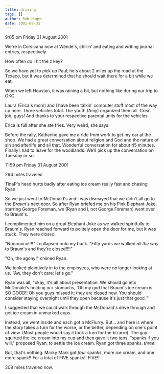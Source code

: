 ```yaml
---
title: driving
tags: []
author: Rob Nugen
date: 2001-08-31
---
```


<p class=date>9:05 pm Friday 31 August 2001</p>

<p>We're in Corsicana now at Wende's, chillin' and eating and writing journal entries, respectively.</p>

<p>How often do I hit the z key?</p>

<p>So we have yet to pick up Paul; he's about 2 miles up the road at the Texaco, but it was determined that he should wait there for a bit while we eat.</p>

<p>When we left Houston, it was raining a bit, but nothing like during our trip to OKC. </p>

<p>Laura (Erica's mom) and I have been talkin' computer stuff most of the way up here.  Three vehicles total.  The youth (Amy) organized them all.  Great job, guys!  And thanks to your respective parental units for the vehicles.</p>

<p>Erica is full after she ate fries.  Very weird, she says.</p>

<p>Before the rally, Katharine gave me a ride from work to get my car at the shop.  We had a great conversation about religion and God and the nature of sin and afterlife and all that.  Wonderful conversation for about 45 minutes.  Finally I had to leave for the woodlands.  We'll pick up the conversation on Tuesday or so.</p>

<p class=date>11:59 pm Friday 31 August 2001</p>

<p>294 miles traveled</p>

<p>TinaP's head hurts badly after eating ice cream really fast and chasing Ryan.</p>

<p>So we just went to McDonald's and I was dismayed that we didn't all go to the <em>Braum's</em> next door.  So after Ryan briefed me on his Pink Elephant Joke, starring George Foreman, we (Ryan and I, not George Foreman) went over to Braum's.</p>

<p>I complimented him on a great Elephant Joke as we walked spiritfully to Braum's.  Ryan reached forward to politely open the door for me, but it was stuck.  They were closed.</p>

<p>"Nooooooo!!!!"  I collapsed onto my back. "Fifty yards we walked <em>all the way</em> to Braum's and they're closed!!!!"</p>

<p>"Oh, the agony!" chimed Ryan.</p>

<p>We looked plaintively in to the employees, who were no longer looking at us.  "Aw, they don't care; let's go."</p>

<p>Ryan was all, "okay, it's all about presentation.  We should go into McDonald's holding our stomachs, 'Oh my god that Braum's ice cream is SO GOOD!!  Oh you guys missed it; they are closed now.   You should consider staying overnight until they open because it's just that good.'"</p>

<p>I suggested that we could walk through the McDonald's drive through and get ice cream in unmarked cups.</p>

<p>Instead, we went inside and each got a McFlurry.  But... and here is where the story takes a turn for the worse, or the better, depending on one's point of view. (Most people would say it took a turn for the bizarre).  The guy squirted the ice cream into my cup and then gave it two taps, "spanks if you will," proposed Ryan, to settle the ice cream.   Ryan got three spanks.  <em>three</em>! </p>

<p>But, that's nothing.  Marky Mark got <em>four</em> spanks, more ice cream, and one more spank!!  For a total of FIVE spanks!!  FIVE!!</p>

<p>308 miles traveled now.</p>

